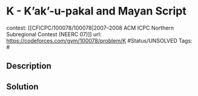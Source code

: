 # K - K’ak’-u-pakal and Mayan Script

contest: [[CFICPC/100078/100078|2007–2008 ACM ICPC Northern Subregional Contest (NEERC 07)]]
url: https://codeforces.com/gym/100078/problem/K
#Status/UNSOLVED
Tags: #

## Description

## Solution

